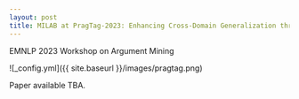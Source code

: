 ```yaml
---
layout: post
title: MILAB at PragTag-2023: Enhancing Cross-Domain Generalization through Data Augmentation with Reduced Uncertainty
---
```


EMNLP 2023 Workshop on Argument Mining

![_config.yml]({{ site.baseurl }}/images/pragtag.png)

Paper available TBA.
